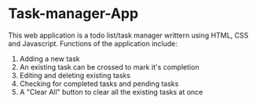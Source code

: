 # Task-manager-App
This web application is a todo list/task manager writtern using HTML, CSS and Javascript. 
Functions of the application include:
  1) Adding a new task
  2) An existing task can be crossed to mark it's completion
  3) Editing and deleting existing tasks
  4) Checking for completed tasks and pending tasks
  5) A "Clear All" button to clear all the existing tasks at once
